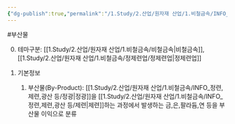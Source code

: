 ```yaml
---
{"dg-publish":true,"permalink":"/1.Study/2.산업/원자재 산업/1.비철금속/INFO_정련,제련,광산 등/부산물/","created":"2024-11-20T21:02:28.624+09:00","updated":"2025-06-26T13:08:15.248+09:00"}
---
```


#부산물 


0. 테마구분: [[1.Study/2.산업/원자재 산업/1.비철금속/비철금속\|비철금속]], [[1.Study/2.산업/원자재 산업/1.비철금속/정제련업/정제련업\|정제련업]]

1. 기본정보
	1. 부산물(By-Product): [[1.Study/2.산업/원자재 산업/1.비철금속/INFO_정련,제련,광산 등/정광\|정광]]을 [[1.Study/2.산업/원자재 산업/1.비철금속/INFO_정련,제련,광산 등/제련\|제련]]하는 과정에서 발생하는 금,은,팔라듐,연 등을 부산물 이익으로 분류